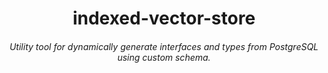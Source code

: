<h1 align="center">indexed-vector-store</h1>
<h6 align="center">Utility tool for dynamically generate interfaces and types from PostgreSQL using custom schema.</h5>
<br>
